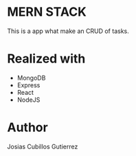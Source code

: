 # MERN STACK
This is a app what make an CRUD of tasks.

# Realized with
- MongoDB
- Express
- React
- NodeJS

# Author
Josias Cubillos Gutierrez

